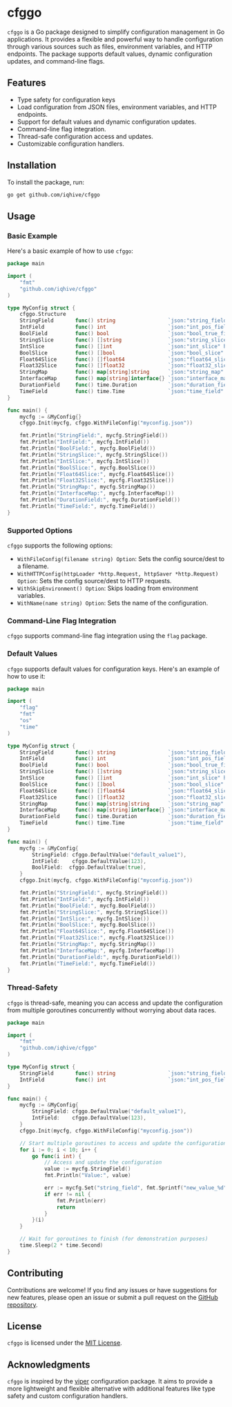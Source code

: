 # cfggo

`cfggo` is a Go package designed to simplify configuration management in Go applications. It provides a flexible and powerful way to handle configuration through various sources such as files, environment variables, and HTTP endpoints. The package supports default values, dynamic configuration updates, and command-line flags.

## Features

- Type safety for configuration keys
- Load configuration from JSON files, environment variables, and HTTP endpoints.
- Support for default values and dynamic configuration updates.
- Command-line flag integration.
- Thread-safe configuration access and updates.
- Customizable configuration handlers.

## Installation

To install the package, run:

```sh
go get github.com/iqhive/cfggo
```

## Usage

### Basic Example

Here's a basic example of how to use `cfggo`:

```go
package main

import (
    "fmt"
    "github.com/iqhive/cfggo"
)

type MyConfig struct {
	cfggo.Structure
	StringField       func() string                 `json:"string_field" help:"My string config item"`
	IntField          func() int                    `json:"int_pos_field" help:"My int config item"`
	BoolField         func() bool                   `json:"bool_true_field" help:"My bool config item"`
	StringSlice       func() []string               `json:"string_slice" help:"My string slice config item"`
	IntSlice          func() []int                  `json:"int_slice" help:"My int slice config item"`
	BoolSlice         func() []bool                 `json:"bool_slice" help:"My bool slice config item"`
	Float64Slice      func() []float64              `json:"float64_slice" help:"My float64 slice config item"`
	Float32Slice      func() []float32              `json:"float32_slice" help:"My float32 slice config item"`
	StringMap         func() map[string]string      `json:"string_map" help:"My string map config item"`
	InterfaceMap      func() map[string]interface{} `json:"interface_map" help:"My interface map config item"`
	DurationField     func() time.Duration          `json:"duration_field" help:"My duration config item"`
	TimeField         func() time.Time              `json:"time_field" help:"My time config item"`
}

func main() {
    mycfg := &MyConfig{}
    cfggo.Init(mycfg, cfggo.WithFileConfig("myconfig.json"))

    fmt.Println("StringField:", mycfg.StringField())
    fmt.Println("IntField:", mycfg.IntField())
    fmt.Println("BoolField:", mycfg.BoolField())
    fmt.Println("StringSlice:", mycfg.StringSlice())
    fmt.Println("IntSlice:", mycfg.IntSlice())
    fmt.Println("BoolSlice:", mycfg.BoolSlice())
    fmt.Println("Float64Slice:", mycfg.Float64Slice())
    fmt.Println("Float32Slice:", mycfg.Float32Slice())
    fmt.Println("StringMap:", mycfg.StringMap())
    fmt.Println("InterfaceMap:", mycfg.InterfaceMap())
    fmt.Println("DurationField:", mycfg.DurationField())
    fmt.Println("TimeField:", mycfg.TimeField())
}
```

### Supported Options

`cfggo` supports the following options:

- `WithFileConfig(filename string) Option`: Sets the config source/dest to a filename.
- `WithHTTPConfig(httpLoader *http.Request, httpSaver *http.Request) Option`: Sets the config source/dest to HTTP requests.
- `WithSkipEnvironment() Option`: Skips loading from environment variables.
- `WithName(name string) Option`: Sets the name of the configuration.


### Command-Line Flag Integration

`cfggo` supports command-line flag integration using the `flag` package. 


### Default Values

`cfggo` supports default values for configuration keys. Here's an example of how to use it:
```go
package main

import (
	"flag"
	"fmt"
	"os"
	"time"
)

type MyConfig struct {
	StringField       func() string                 `json:"string_field" help:"My string config item"`
	IntField          func() int                    `json:"int_pos_field" help:"My int config item"`
	BoolField         func() bool                   `json:"bool_true_field" help:"My bool config item"`
	StringSlice       func() []string               `json:"string_slice" help:"My string slice config item"`
	IntSlice          func() []int                  `json:"int_slice" help:"My int slice config item"`
	BoolSlice         func() []bool                 `json:"bool_slice" help:"My bool slice config item"`
	Float64Slice      func() []float64              `json:"float64_slice" help:"My float64 slice config item"`
	Float32Slice      func() []float32              `json:"float32_slice" help:"My float32 slice config item"`
	StringMap         func() map[string]string      `json:"string_map" help:"My string map config item"`
	InterfaceMap      func() map[string]interface{} `json:"interface_map" help:"My interface map config item"`
	DurationField     func() time.Duration          `json:"duration_field" help:"My duration config item"`
	TimeField         func() time.Time              `json:"time_field" help:"My time config item"`
}

func main() {
	mycfg := &MyConfig{
        StringField: cfggo.DefaultValue("default_value1"),
        IntField:    cfggo.DefaultValue(123),
        BoolField:  cfggo.DefaultValue(true),
    }
	cfggo.Init(mycfg, cfggo.WithFileConfig("myconfig.json"))

	fmt.Println("StringField:", mycfg.StringField())
	fmt.Println("IntField:", mycfg.IntField())
	fmt.Println("BoolField:", mycfg.BoolField())
	fmt.Println("StringSlice:", mycfg.StringSlice())
	fmt.Println("IntSlice:", mycfg.IntSlice())
	fmt.Println("BoolSlice:", mycfg.BoolSlice())
	fmt.Println("Float64Slice:", mycfg.Float64Slice())
	fmt.Println("Float32Slice:", mycfg.Float32Slice())
	fmt.Println("StringMap:", mycfg.StringMap())
	fmt.Println("InterfaceMap:", mycfg.InterfaceMap())
	fmt.Println("DurationField:", mycfg.DurationField())
	fmt.Println("TimeField:", mycfg.TimeField())
}
```

### Thread-Safety

`cfggo` is thread-safe, meaning you can access and update the configuration from multiple goroutines concurrently without worrying about data races.

```go
package main

import (
    "fmt"
    "github.com/iqhive/cfggo"
)

type MyConfig struct {
	StringField       func() string                 `json:"string_field" help:"My string config item"`
	IntField          func() int                    `json:"int_pos_field" help:"My int config item"`
}

func main() {
    mycfg := &MyConfig{
        StringField: cfggo.DefaultValue("default_value1"),
        IntField:    cfggo.DefaultValue(123),
    }
    cfggo.Init(mycfg, cfggo.WithFileConfig("myconfig.json"))

    // Start multiple goroutines to access and update the configuration
    for i := 0; i < 10; i++ {
        go func(i int) {
            // Access and update the configuration
            value := mycfg.StringField()
            fmt.Println("Value:", value)

            err := mycfg.Set("string_field", fmt.Sprintf("new_value_%d", i))
            if err != nil {
                fmt.Println(err)
                return
            }
        }(i)
    }

    // Wait for goroutines to finish (for demonstration purposes)
    time.Sleep(2 * time.Second)
}
```

## Contributing

Contributions are welcome! If you find any issues or have suggestions for new features, please open an issue or submit a pull request on the [GitHub repository](https://github.com/iqhive/cfggo).

## License

`cfggo` is licensed under the [MIT License](LICENSE).

## Acknowledgments

`cfggo` is inspired by the [viper](https://github.com/spf13/viper) configuration package. It aims to provide a more lightweight and flexible alternative with additional features like type safety and custom configuration handlers.